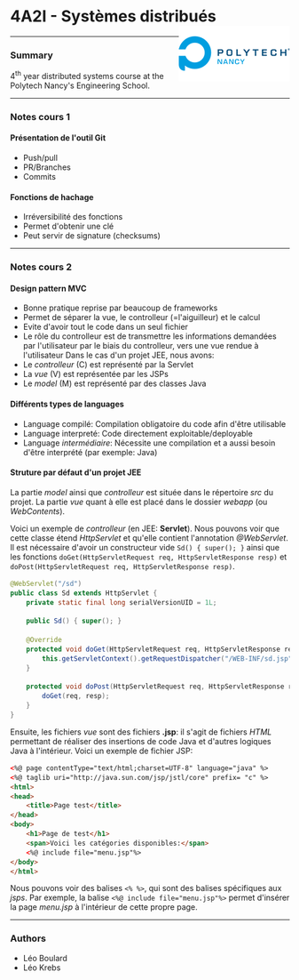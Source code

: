 # 4A2I - Systèmes distribués<img align="right" width="200" height="100" src="https://github.com/Legoota/4A2I-Syst-dist/blob/main/logo.png" alt="Logo Polytech">
---
### Summary

4<sup>th</sup> year distributed systems course at the Polytech Nancy's Engineering School.

---
### Notes cours 1

#### Présentation de l'outil Git
 * Push/pull
 * PR/Branches
 * Commits

#### Fonctions de hachage
 * Irréversibilité des fonctions
 * Permet d'obtenir une clé
 * Peut servir de signature (checksums)

---
### Notes cours 2
#### Design pattern MVC
 * Bonne pratique reprise par beaucoup de frameworks
 * Permet de séparer la vue, le controlleur (=l'aiguilleur) et le calcul
 * Evite d'avoir tout le code dans un seul fichier
 * Le rôle du controlleur est de transmettre les informations demandées par l'utilisateur par le biais du controlleur, vers une vue rendue à l'utilisateur
Dans le cas d'un projet JEE, nous avons:
 * Le *controlleur* (C) est représenté par la Servlet
 * La *vue* (V) est représentée par les JSPs
 * Le *model* (M) est représenté par des classes Java

#### Différents types de languages
 * Language compilé: Compilation obligatoire du code afin d'être utilisable
 * Language interpreté: Code directement exploitable/deployable
 * Language *intermédiaire*: Nécessite une compilation et a aussi besoin d'être interprété (par exemple: Java)

#### Struture par défaut d'un projet JEE
La partie *model* ainsi que *controlleur* est située dans le répertoire *src* du projet. La partie *vue* quant à elle est placé dans le dossier *webapp* (ou *WebContents*).

Voici un exemple de *controlleur* (en JEE: **Servlet**). Nous pouvons voir que cette classe étend *HttpServlet* et qu'elle contient l'annotation *@WebServlet*. Il est nécessaire d'avoir un constructeur vide ```Sd() { super(); }``` ainsi que les fonctions ```doGet(HttpServletRequest req, HttpServletResponse resp)``` et ```doPost(HttpServletRequest req, HttpServletResponse resp)```.
```java
@WebServlet("/sd")
public class Sd extends HttpServlet {
    private static final long serialVersionUID = 1L;

    public Sd() { super(); }

    @Override
    protected void doGet(HttpServletRequest req, HttpServletResponse resp) throws ServletException, IOException {
        this.getServletContext().getRequestDispatcher("/WEB-INF/sd.jsp").forward(req,resp);
    }

    protected void doPost(HttpServletRequest req, HttpServletResponse resp) throws ServletException, IOException {
        doGet(req, resp);
    }
}

```
Ensuite, les fichiers *vue* sont des fichiers **.jsp**: il s'agit de fichiers *HTML* permettant de réaliser des insertions de code Java et d'autres logiques Java à l'intérieur. Voici un exemple de fichier JSP:
```html
<%@ page contentType="text/html;charset=UTF-8" language="java" %>
<%@ taglib uri="http://java.sun.com/jsp/jstl/core" prefix= "c" %>
<html>
<head>
    <title>Page test</title>
</head>
<body>
    <h1>Page de test</h1>
    <span>Voici les catégories disponibles:</span>
    <%@ include file="menu.jsp"%>
</body>
</html>
```
Nous pouvons voir des balises ```<% %>```, qui sont des balises spécifiques aux *jsps*. Par exemple, la balise ```<%@ include file="menu.jsp"%>``` permet d'insérer la page *menu.jsp* à l'intérieur de cette propre page.

---
### Authors
* Léo Boulard
* Léo Krebs

